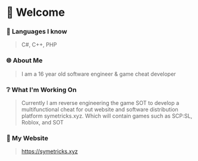# 👋 Welcome
### 📃 Languages I know
> C#, C++, PHP
### 🌐 About Me
> I am a 16 year old software engineer & game cheat developer
### ❔ What I'm Working On
> Currently I am reverse engineering the game SOT to develop a multifunctional cheat for out website and software distribution platform symetricks.xyz. Which will contain games such as SCP:SL, Roblox, and SOT
### 🚀 My Website
> https://symetricks.xyz
